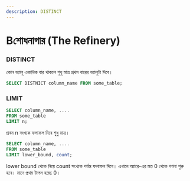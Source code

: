 ```yaml
---
description: DISTINCT
---
```


# Bশোধনাগার \(The Refinery\)

### DISTINCT

কোন ভ্যালু একাধিক বার থাকলে শুধু মাত্র প্রথম বারের ভ্যালুটা দিবে।

```sql
SELECT DISTNICT column_name FROM some_table;
```

### LIMIT

```sql
SELECT column_name, ....
FROM some_table
LIMIT n;
```

প্রথম n সংখ্যক ফলাফল  দিবে শুধু মাত্র।

```sql
SELECT column_name, ....
FROM some_table
LIMIT lower_bound, count;
```

lower bound থেকে নিয়ে count সংখ্যক পর্যন্ত ফলাফল দিবে। এখানে অ্যারে-এর মত 0 থেকে গণনা শুরু হবে। মানে প্রথম টাপল হচ্ছে 0।











